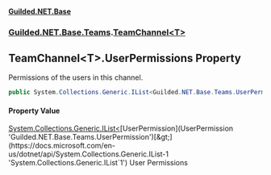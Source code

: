 
#### [Guilded.NET.Base](index 'index')
### [Guilded.NET.Base.Teams](index#Guilded_NET_Base_Teams 'Guilded.NET.Base.Teams').[TeamChannel&lt;T&gt;](TeamChannel_T_ 'Guilded.NET.Base.Teams.TeamChannel&lt;T&gt;')
## TeamChannel&lt;T&gt;.UserPermissions Property
Permissions of the users in this channel.  
```csharp
public System.Collections.Generic.IList<Guilded.NET.Base.Teams.UserPermission> UserPermissions { get; set; }
```

#### Property Value
[System.Collections.Generic.IList&lt;](https://docs.microsoft.com/en-us/dotnet/api/System.Collections.Generic.IList-1 'System.Collections.Generic.IList`1')[UserPermission](UserPermission 'Guilded.NET.Base.Teams.UserPermission')[&gt;](https://docs.microsoft.com/en-us/dotnet/api/System.Collections.Generic.IList-1 'System.Collections.Generic.IList`1')
User Permissions
